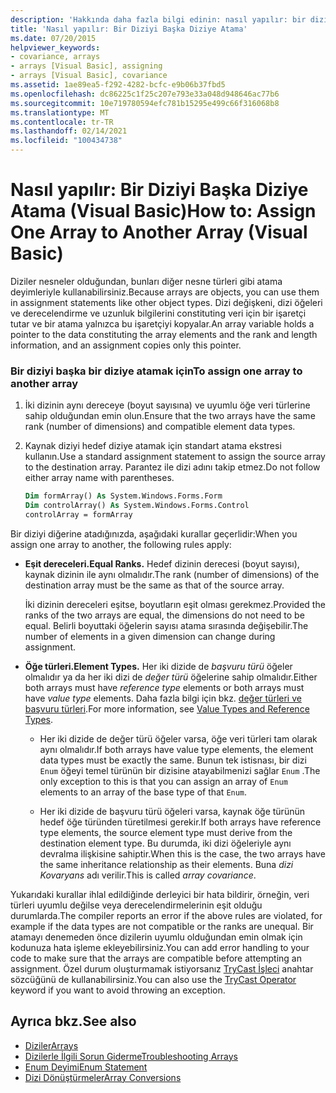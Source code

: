 ```yaml
---
description: 'Hakkında daha fazla bilgi edinin: nasıl yapılır: bir diziyi başka bir diziye atama (Visual Basic)'
title: 'Nasıl yapılır: Bir Diziyi Başka Diziye Atama'
ms.date: 07/20/2015
helpviewer_keywords:
- covariance, arrays
- arrays [Visual Basic], assigning
- arrays [Visual Basic], covariance
ms.assetid: 1ae89ea5-f292-4282-bcfc-e9b06b37fbd5
ms.openlocfilehash: dc86225c1f25c207e793e33a048d948646ac77b6
ms.sourcegitcommit: 10e719780594efc781b15295e499c66f316068b8
ms.translationtype: MT
ms.contentlocale: tr-TR
ms.lasthandoff: 02/14/2021
ms.locfileid: "100434738"
---
```

# <a name="how-to-assign-one-array-to-another-array-visual-basic"></a><span data-ttu-id="c18cf-103">Nasıl yapılır: Bir Diziyi Başka Diziye Atama (Visual Basic)</span><span class="sxs-lookup"><span data-stu-id="c18cf-103">How to: Assign One Array to Another Array (Visual Basic)</span></span>

<span data-ttu-id="c18cf-104">Diziler nesneler olduğundan, bunları diğer nesne türleri gibi atama deyimleriyle kullanabilirsiniz.</span><span class="sxs-lookup"><span data-stu-id="c18cf-104">Because arrays are objects, you can use them in assignment statements like other object types.</span></span> <span data-ttu-id="c18cf-105">Dizi değişkeni, dizi öğeleri ve derecelendirme ve uzunluk bilgilerini constituting veri için bir işaretçi tutar ve bir atama yalnızca bu işaretçiyi kopyalar.</span><span class="sxs-lookup"><span data-stu-id="c18cf-105">An array variable holds a pointer to the data constituting the array elements and the rank and length information, and an assignment copies only this pointer.</span></span>

### <a name="to-assign-one-array-to-another-array"></a><span data-ttu-id="c18cf-106">Bir diziyi başka bir diziye atamak için</span><span class="sxs-lookup"><span data-stu-id="c18cf-106">To assign one array to another array</span></span>

1. <span data-ttu-id="c18cf-107">İki dizinin aynı dereceye (boyut sayısına) ve uyumlu öğe veri türlerine sahip olduğundan emin olun.</span><span class="sxs-lookup"><span data-stu-id="c18cf-107">Ensure that the two arrays have the same rank (number of dimensions) and compatible element data types.</span></span>

2. <span data-ttu-id="c18cf-108">Kaynak diziyi hedef diziye atamak için standart atama ekstresi kullanın.</span><span class="sxs-lookup"><span data-stu-id="c18cf-108">Use a standard assignment statement to assign the source array to the destination array.</span></span> <span data-ttu-id="c18cf-109">Parantez ile dizi adını takip etmez.</span><span class="sxs-lookup"><span data-stu-id="c18cf-109">Do not follow either array name with parentheses.</span></span>

    ```vb
    Dim formArray() As System.Windows.Forms.Form
    Dim controlArray() As System.Windows.Forms.Control
    controlArray = formArray
    ```

<span data-ttu-id="c18cf-110">Bir diziyi diğerine atadığınızda, aşağıdaki kurallar geçerlidir:</span><span class="sxs-lookup"><span data-stu-id="c18cf-110">When you assign one array to another, the following rules apply:</span></span>

- <span data-ttu-id="c18cf-111">**Eşit dereceleri.**</span><span class="sxs-lookup"><span data-stu-id="c18cf-111">**Equal Ranks.**</span></span> <span data-ttu-id="c18cf-112">Hedef dizinin derecesi (boyut sayısı), kaynak dizinin ile aynı olmalıdır.</span><span class="sxs-lookup"><span data-stu-id="c18cf-112">The rank (number of dimensions) of the destination array must be the same as that of the source array.</span></span>

  <span data-ttu-id="c18cf-113">İki dizinin dereceleri eşitse, boyutların eşit olması gerekmez.</span><span class="sxs-lookup"><span data-stu-id="c18cf-113">Provided the ranks of the two arrays are equal, the dimensions do not need to be equal.</span></span> <span data-ttu-id="c18cf-114">Belirli boyuttaki öğelerin sayısı atama sırasında değişebilir.</span><span class="sxs-lookup"><span data-stu-id="c18cf-114">The number of elements in a given dimension can change during assignment.</span></span>

- <span data-ttu-id="c18cf-115">**Öğe türleri.**</span><span class="sxs-lookup"><span data-stu-id="c18cf-115">**Element Types.**</span></span> <span data-ttu-id="c18cf-116">Her iki dizide de *başvuru türü* öğeler olmalıdır ya da her iki dizi de *değer türü* öğelerine sahip olmalıdır.</span><span class="sxs-lookup"><span data-stu-id="c18cf-116">Either both arrays must have *reference type* elements or both arrays must have *value type* elements.</span></span> <span data-ttu-id="c18cf-117">Daha fazla bilgi için bkz. [değer türleri ve başvuru türleri](../data-types/value-types-and-reference-types.md).</span><span class="sxs-lookup"><span data-stu-id="c18cf-117">For more information, see [Value Types and Reference Types](../data-types/value-types-and-reference-types.md).</span></span>

  - <span data-ttu-id="c18cf-118">Her iki dizide de değer türü öğeler varsa, öğe veri türleri tam olarak aynı olmalıdır.</span><span class="sxs-lookup"><span data-stu-id="c18cf-118">If both arrays have value type elements, the element data types must be exactly the same.</span></span> <span data-ttu-id="c18cf-119">Bunun tek istisnası, bir dizi `Enum` öğeyi temel türünün bir dizisine atayabilmenizi sağlar `Enum` .</span><span class="sxs-lookup"><span data-stu-id="c18cf-119">The only exception to this is that you can assign an array of `Enum` elements to an array of the base type of that `Enum`.</span></span>

  - <span data-ttu-id="c18cf-120">Her iki dizide de başvuru türü öğeleri varsa, kaynak öğe türünün hedef öğe türünden türetilmesi gerekir.</span><span class="sxs-lookup"><span data-stu-id="c18cf-120">If both arrays have reference type elements, the source element type must derive from the destination element type.</span></span> <span data-ttu-id="c18cf-121">Bu durumda, iki dizi öğeleriyle aynı devralma ilişkisine sahiptir.</span><span class="sxs-lookup"><span data-stu-id="c18cf-121">When this is the case, the two arrays have the same inheritance relationship as their elements.</span></span> <span data-ttu-id="c18cf-122">Buna *dizi Kovaryans* adı verilir.</span><span class="sxs-lookup"><span data-stu-id="c18cf-122">This is called *array covariance*.</span></span>

<span data-ttu-id="c18cf-123">Yukarıdaki kurallar ihlal edildiğinde derleyici bir hata bildirir, örneğin, veri türleri uyumlu değilse veya derecelendirmelerinin eşit olduğu durumlarda.</span><span class="sxs-lookup"><span data-stu-id="c18cf-123">The compiler reports an error if the above rules are violated, for example if the data types are not compatible or the ranks are unequal.</span></span> <span data-ttu-id="c18cf-124">Bir atamayı denemeden önce dizilerin uyumlu olduğundan emin olmak için kodunuza hata işleme ekleyebilirsiniz.</span><span class="sxs-lookup"><span data-stu-id="c18cf-124">You can add error handling to your code to make sure that the arrays are compatible before attempting an assignment.</span></span> <span data-ttu-id="c18cf-125">Özel durum oluşturmamak istiyorsanız [TryCast İşleci](../../../language-reference/operators/trycast-operator.md) anahtar sözcüğünü de kullanabilirsiniz.</span><span class="sxs-lookup"><span data-stu-id="c18cf-125">You can also use the [TryCast Operator](../../../language-reference/operators/trycast-operator.md) keyword if you want to avoid throwing an exception.</span></span>

## <a name="see-also"></a><span data-ttu-id="c18cf-126">Ayrıca bkz.</span><span class="sxs-lookup"><span data-stu-id="c18cf-126">See also</span></span>

- [<span data-ttu-id="c18cf-127">Diziler</span><span class="sxs-lookup"><span data-stu-id="c18cf-127">Arrays</span></span>](index.md)
- [<span data-ttu-id="c18cf-128">Dizilerle İlgili Sorun Giderme</span><span class="sxs-lookup"><span data-stu-id="c18cf-128">Troubleshooting Arrays</span></span>](troubleshooting-arrays.md)
- [<span data-ttu-id="c18cf-129">Enum Deyimi</span><span class="sxs-lookup"><span data-stu-id="c18cf-129">Enum Statement</span></span>](../../../language-reference/statements/enum-statement.md)
- [<span data-ttu-id="c18cf-130">Dizi Dönüştürmeler</span><span class="sxs-lookup"><span data-stu-id="c18cf-130">Array Conversions</span></span>](../data-types/array-conversions.md)
